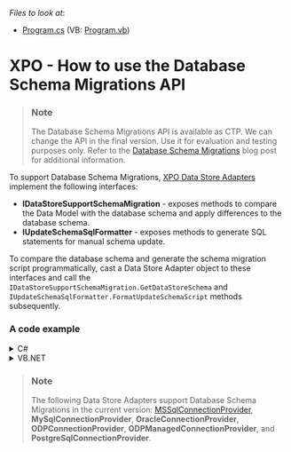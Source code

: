 <!-- default file list -->
*Files to look at*:
* [Program.cs](./CS/Program.cs) (VB: [Program.vb](./VB/Program.vb))
<!-- default file list end -->

# XPO - How to use the Database Schema Migrations API

> ### Note
> The Database Schema Migrations API is available as CTP. We can change the API in the final version. Use it for evaluation and testing purposes only. Refer to the [Database Schema Migrations]() blog post for additional information.

To support Database Schema Migrations, [XPO Data Store Adapters](https://docs.devexpress.com/XPO/2114/fundamentals/database-systems-supported-by-xpo) implement the following interfaces:
- **IDataStoreSupportSchemaMigration** - exposes methods to compare the Data Model with the database schema and apply differences to the database schema.
- **IUpdateSchemaSqlFormatter** - exposes methods to generate SQL statements for manual schema update.

To compare the database schema and generate the schema migration script programmatically, cast a Data Store Adapter object to these interfaces and call the `IDataStoreSupportSchemaMigration.GetDataStoreSchema` and `IUpdateSchemaSqlFormatter.FormatUpdateSchemaScript` methods subsequently.

### A code example

<details>
    <summary>C#</summary>

```cs
IDataStore provider = XpoDefault.GetConnectionProvider(ConnectionString, AutoCreateOption.DatabaseAndSchema);
var dataStoreSupportsMigration = (IDataStoreSupportSchemaMigration)provider;
var migrationScriptFormatter = (IUpdateSchemaSqlFormatter)provider;

var dictionary = new ReflectionDictionary();
DBTable[] targetSchema = dictionary.GetDataStoreSchema(typeof(Customer), typeof(Order), typeof(Product));

var migrationOptions = new SchemaMigrationOptions();
var updateSchemaStatements = dataStoreSupportsMigration.CompareSchema(targetSchema, migrationOptions);
string sql = migrationScriptFormatter.FormatUpdateSchemaScript(updateSchemaStatements);
```
</details>
<details>
    <summary>VB.NET</summary>

```vb
Dim provider As IDataStore = XpoDefault.GetConnectionProvider(ConnectionString, AutoCreateOption.DatabaseAndSchema)
Dim dataStoreSupportsMigration = DirectCast(provider, IDataStoreSupportSchemaMigration)
Dim migrationScriptFormatter = DirectCast(provider, IUpdateSchemaSqlFormatter)

Dim dictionary = New ReflectionDictionary()
Dim targetSchema() As DBTable = dictionary.GetDataStoreSchema(GetType(Customer), GetType(Order), GetType(Product))

Dim migrationOptions = New SchemaMigrationOptions()
Dim updateSchemaStatements = dataStoreSupportsMigration.CompareSchema(targetSchema, migrationOptions)
Dim sql As String = migrationScriptFormatter.FormatUpdateSchemaScript(updateSchemaStatements)
```
</details>

> ### Note
> The following Data Store Adapters support Database Schema Migrations in the current version: [MSSqlConnectionProvider](https://docs.devexpress.com/XPO/DevExpress.Xpo.DB.MSSqlConnectionProvider), **MySqlConnectionProvider**, **OracleConnectionProvider**, **ODPConnectionProvider**, **ODPManagedConnectionProvider**, and **PostgreSqlConnectionProvider**.